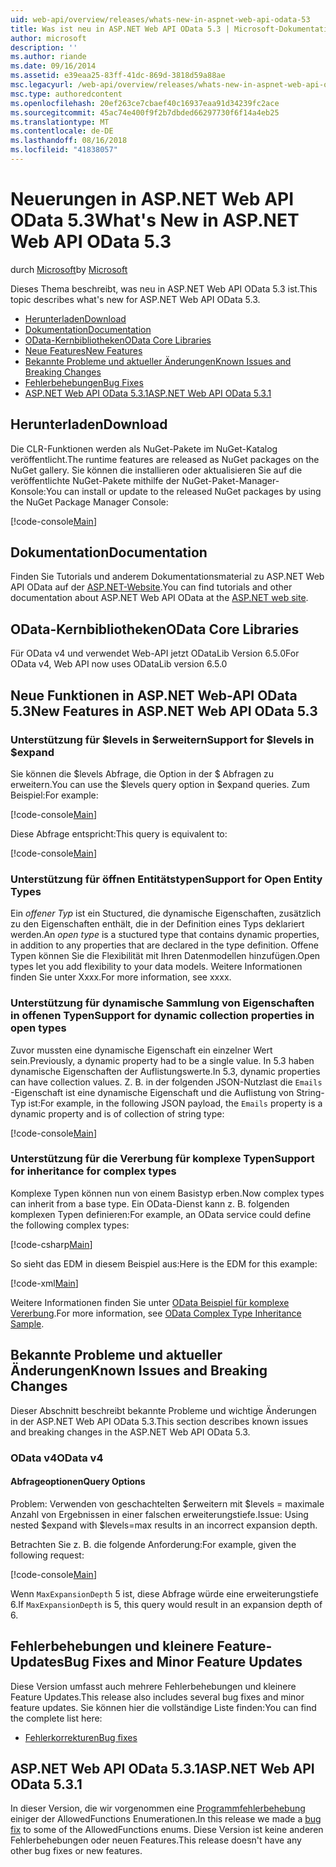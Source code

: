 ```yaml
---
uid: web-api/overview/releases/whats-new-in-aspnet-web-api-odata-53
title: Was ist neu in ASP.NET Web API OData 5.3 | Microsoft-Dokumentation
author: microsoft
description: ''
ms.author: riande
ms.date: 09/16/2014
ms.assetid: e39eaa25-83ff-41dc-869d-3818d59a88ae
msc.legacyurl: /web-api/overview/releases/whats-new-in-aspnet-web-api-odata-53
msc.type: authoredcontent
ms.openlocfilehash: 20ef263ce7cbaef40c16937eaa91d34239fc2ace
ms.sourcegitcommit: 45ac74e400f9f2b7dbded66297730f6f14a4eb25
ms.translationtype: MT
ms.contentlocale: de-DE
ms.lasthandoff: 08/16/2018
ms.locfileid: "41838057"
---
```

<a name="whats-new-in-aspnet-web-api-odata-53"></a><span data-ttu-id="1a962-102">Neuerungen in ASP.NET Web API OData 5.3</span><span class="sxs-lookup"><span data-stu-id="1a962-102">What's New in ASP.NET Web API OData 5.3</span></span>
====================
<span data-ttu-id="1a962-103">durch [Microsoft](https://github.com/microsoft)</span><span class="sxs-lookup"><span data-stu-id="1a962-103">by [Microsoft](https://github.com/microsoft)</span></span>

<span data-ttu-id="1a962-104">Dieses Thema beschreibt, was neu in ASP.NET Web API OData 5.3 ist.</span><span class="sxs-lookup"><span data-stu-id="1a962-104">This topic describes what's new for ASP.NET Web API OData 5.3.</span></span>

- [<span data-ttu-id="1a962-105">Herunterladen</span><span class="sxs-lookup"><span data-stu-id="1a962-105">Download</span></span>](#download)
- [<span data-ttu-id="1a962-106">Dokumentation</span><span class="sxs-lookup"><span data-stu-id="1a962-106">Documentation</span></span>](#documentation)
- [<span data-ttu-id="1a962-107">OData-Kernbibliotheken</span><span class="sxs-lookup"><span data-stu-id="1a962-107">OData Core Libraries</span></span>](#corelib)
- [<span data-ttu-id="1a962-108">Neue Features</span><span class="sxs-lookup"><span data-stu-id="1a962-108">New Features</span></span>](#newf)
- [<span data-ttu-id="1a962-109">Bekannte Probleme und aktueller Änderungen</span><span class="sxs-lookup"><span data-stu-id="1a962-109">Known Issues and Breaking Changes</span></span>](#known-issues)
- [<span data-ttu-id="1a962-110">Fehlerbehebungen</span><span class="sxs-lookup"><span data-stu-id="1a962-110">Bug Fixes</span></span>](#bug-fixes)
- [<span data-ttu-id="1a962-111">ASP.NET Web API OData 5.3.1</span><span class="sxs-lookup"><span data-stu-id="1a962-111">ASP.NET Web API OData 5.3.1</span></span>](#OD)

<a id="download"></a>
## <a name="download"></a><span data-ttu-id="1a962-112">Herunterladen</span><span class="sxs-lookup"><span data-stu-id="1a962-112">Download</span></span>

<span data-ttu-id="1a962-113">Die CLR-Funktionen werden als NuGet-Pakete im NuGet-Katalog veröffentlicht.</span><span class="sxs-lookup"><span data-stu-id="1a962-113">The runtime features are released as NuGet packages on the NuGet gallery.</span></span> <span data-ttu-id="1a962-114">Sie können die installieren oder aktualisieren Sie auf die veröffentlichte NuGet-Pakete mithilfe der NuGet-Paket-Manager-Konsole:</span><span class="sxs-lookup"><span data-stu-id="1a962-114">You can install or update to the released NuGet packages by using the NuGet Package Manager Console:</span></span>

[!code-console[Main](whats-new-in-aspnet-web-api-odata-53/samples/sample1.cmd)]

<a id="documentation"></a>
## <a name="documentation"></a><span data-ttu-id="1a962-115">Dokumentation</span><span class="sxs-lookup"><span data-stu-id="1a962-115">Documentation</span></span>

<span data-ttu-id="1a962-116">Finden Sie Tutorials und anderem Dokumentationsmaterial zu ASP.NET Web API OData auf der [ASP.NET-Website](../odata-support-in-aspnet-web-api/index.md).</span><span class="sxs-lookup"><span data-stu-id="1a962-116">You can find tutorials and other documentation about ASP.NET Web API OData at the [ASP.NET web site](../odata-support-in-aspnet-web-api/index.md).</span></span>

<a id="corelib"></a>
## <a name="odata-core-libraries"></a><span data-ttu-id="1a962-117">OData-Kernbibliotheken</span><span class="sxs-lookup"><span data-stu-id="1a962-117">OData Core Libraries</span></span>

<span data-ttu-id="1a962-118">Für OData v4 und verwendet Web-API jetzt ODataLib Version 6.5.0</span><span class="sxs-lookup"><span data-stu-id="1a962-118">For OData v4, Web API now uses ODataLib version 6.5.0</span></span>

<a id="newf"></a>
## <a name="new-features-in-aspnet-web-api-odata-53"></a><span data-ttu-id="1a962-119">Neue Funktionen in ASP.NET Web-API OData 5.3</span><span class="sxs-lookup"><span data-stu-id="1a962-119">New Features in ASP.NET Web API OData 5.3</span></span>

### <a name="support-for-levels-in-expand"></a><span data-ttu-id="1a962-120">Unterstützung für $levels in $erweitern</span><span class="sxs-lookup"><span data-stu-id="1a962-120">Support for $levels in $expand</span></span>

<span data-ttu-id="1a962-121">Sie können die $levels Abfrage, die Option in der $ Abfragen zu erweitern.</span><span class="sxs-lookup"><span data-stu-id="1a962-121">You can use the $levels query option in $expand queries.</span></span> <span data-ttu-id="1a962-122">Zum Beispiel:</span><span class="sxs-lookup"><span data-stu-id="1a962-122">For example:</span></span>

[!code-console[Main](whats-new-in-aspnet-web-api-odata-53/samples/sample2.cmd)]

<span data-ttu-id="1a962-123">Diese Abfrage entspricht:</span><span class="sxs-lookup"><span data-stu-id="1a962-123">This query is equivalent to:</span></span>

[!code-console[Main](whats-new-in-aspnet-web-api-odata-53/samples/sample3.cmd)]

<a id="open-entity-types"></a>
### <a name="support-for-open-entity-types"></a><span data-ttu-id="1a962-124">Unterstützung für öffnen Entitätstypen</span><span class="sxs-lookup"><span data-stu-id="1a962-124">Support for Open Entity Types</span></span>

<span data-ttu-id="1a962-125">Ein *offener Typ* ist ein Stuctured, die dynamische Eigenschaften, zusätzlich zu den Eigenschaften enthält, die in der Definition eines Typs deklariert werden.</span><span class="sxs-lookup"><span data-stu-id="1a962-125">An *open type* is a stuctured type that contains dynamic properties, in addition to any properties that are declared in the type definition.</span></span> <span data-ttu-id="1a962-126">Offene Typen können Sie die Flexibilität mit Ihren Datenmodellen hinzufügen.</span><span class="sxs-lookup"><span data-stu-id="1a962-126">Open types let you add flexibility to your data models.</span></span> <span data-ttu-id="1a962-127">Weitere Informationen finden Sie unter Xxxx.</span><span class="sxs-lookup"><span data-stu-id="1a962-127">For more information, see xxxx.</span></span>

### <a name="support-for-dynamic-collection-properties-in-open-types"></a><span data-ttu-id="1a962-128">Unterstützung für dynamische Sammlung von Eigenschaften in offenen Typen</span><span class="sxs-lookup"><span data-stu-id="1a962-128">Support for dynamic collection properties in open types</span></span>

<span data-ttu-id="1a962-129">Zuvor mussten eine dynamische Eigenschaft ein einzelner Wert sein.</span><span class="sxs-lookup"><span data-stu-id="1a962-129">Previously, a dynamic property had to be a single value.</span></span> <span data-ttu-id="1a962-130">In 5.3 haben dynamische Eigenschaften der Auflistungswerte.</span><span class="sxs-lookup"><span data-stu-id="1a962-130">In 5.3, dynamic properties can have collection values.</span></span> <span data-ttu-id="1a962-131">Z. B. in der folgenden JSON-Nutzlast die `Emails` -Eigenschaft ist eine dynamische Eigenschaft und die Auflistung von String-Typ ist:</span><span class="sxs-lookup"><span data-stu-id="1a962-131">For example, in the following JSON payload, the `Emails` property is a dynamic property and is of collection of string type:</span></span>

[!code-console[Main](whats-new-in-aspnet-web-api-odata-53/samples/sample4.cmd)]

### <a name="support-for-inheritance-for-complex-types"></a><span data-ttu-id="1a962-132">Unterstützung für die Vererbung für komplexe Typen</span><span class="sxs-lookup"><span data-stu-id="1a962-132">Support for inheritance for complex types</span></span>

<span data-ttu-id="1a962-133">Komplexe Typen können nun von einem Basistyp erben.</span><span class="sxs-lookup"><span data-stu-id="1a962-133">Now complex types can inherit from a base type.</span></span> <span data-ttu-id="1a962-134">Ein OData-Dienst kann z. B. folgenden komplexen Typen definieren:</span><span class="sxs-lookup"><span data-stu-id="1a962-134">For example, an OData service could define the following complex types:</span></span>

[!code-csharp[Main](whats-new-in-aspnet-web-api-odata-53/samples/sample5.cs)]

<span data-ttu-id="1a962-135">So sieht das EDM in diesem Beispiel aus:</span><span class="sxs-lookup"><span data-stu-id="1a962-135">Here is the EDM for this example:</span></span>

[!code-xml[Main](whats-new-in-aspnet-web-api-odata-53/samples/sample6.xml?highlight=8,15)]

<span data-ttu-id="1a962-136">Weitere Informationen finden Sie unter [OData Beispiel für komplexe Vererbung](http://aspnet.codeplex.com/SourceControl/latest#Samples/WebApi/OData/v4/ODataComplexTypeInheritanceSample/ReadMe.txt).</span><span class="sxs-lookup"><span data-stu-id="1a962-136">For more information, see [OData Complex Type Inheritance Sample](http://aspnet.codeplex.com/SourceControl/latest#Samples/WebApi/OData/v4/ODataComplexTypeInheritanceSample/ReadMe.txt).</span></span>

<a id="known-issues"></a>
## <a name="known-issues-and-breaking-changes"></a><span data-ttu-id="1a962-137">Bekannte Probleme und aktueller Änderungen</span><span class="sxs-lookup"><span data-stu-id="1a962-137">Known Issues and Breaking Changes</span></span>

<span data-ttu-id="1a962-138">Dieser Abschnitt beschreibt bekannte Probleme und wichtige Änderungen in der ASP.NET Web API OData 5.3.</span><span class="sxs-lookup"><span data-stu-id="1a962-138">This section describes known issues and breaking changes in the ASP.NET Web API OData 5.3.</span></span>

### <a name="odata-v4"></a><span data-ttu-id="1a962-139">OData v4</span><span class="sxs-lookup"><span data-stu-id="1a962-139">OData v4</span></span>

#### <a name="query-options"></a><span data-ttu-id="1a962-140">Abfrageoptionen</span><span class="sxs-lookup"><span data-stu-id="1a962-140">Query Options</span></span>

<span data-ttu-id="1a962-141">Problem: Verwenden von geschachtelten $erweitern mit $levels = maximale Anzahl von Ergebnissen in einer falschen erweiterungstiefe.</span><span class="sxs-lookup"><span data-stu-id="1a962-141">Issue: Using nested $expand with $levels=max results in an incorrect expansion depth.</span></span>

<span data-ttu-id="1a962-142">Betrachten Sie z. B. die folgende Anforderung:</span><span class="sxs-lookup"><span data-stu-id="1a962-142">For example, given the following request:</span></span>

[!code-console[Main](whats-new-in-aspnet-web-api-odata-53/samples/sample7.cmd)]

<span data-ttu-id="1a962-143">Wenn `MaxExpansionDepth` 5 ist, diese Abfrage würde eine erweiterungstiefe 6.</span><span class="sxs-lookup"><span data-stu-id="1a962-143">If `MaxExpansionDepth` is 5, this query would result in an expansion depth of 6.</span></span>

<a id="bug-fixes"></a>
## <a name="bug-fixes-and-minor-feature-updates"></a><span data-ttu-id="1a962-144">Fehlerbehebungen und kleinere Feature-Updates</span><span class="sxs-lookup"><span data-stu-id="1a962-144">Bug Fixes and Minor Feature Updates</span></span>

<span data-ttu-id="1a962-145">Diese Version umfasst auch mehrere Fehlerbehebungen und kleinere Feature Updates.</span><span class="sxs-lookup"><span data-stu-id="1a962-145">This release also includes several bug fixes and minor feature updates.</span></span> <span data-ttu-id="1a962-146">Sie können hier die vollständige Liste finden:</span><span class="sxs-lookup"><span data-stu-id="1a962-146">You can find the complete list here:</span></span>

- [<span data-ttu-id="1a962-147">Fehlerkorrekturen</span><span class="sxs-lookup"><span data-stu-id="1a962-147">Bug fixes</span></span>](https://aspnetwebstack.codeplex.com/workitem/list/advanced?keyword=&status=All&type=All&priority=All&release=v5.3%20Beta&assignedTo=All&component=Web%20API|Web%20API%20OData&sortField=AssignedTo&sortDirection=Ascending&page=0&reasonClosed=Fixed)

<a id="OD"></a>
## <a name="aspnet-web-api-odata-531"></a><span data-ttu-id="1a962-148">ASP.NET Web API OData 5.3.1</span><span class="sxs-lookup"><span data-stu-id="1a962-148">ASP.NET Web API OData 5.3.1</span></span>

<span data-ttu-id="1a962-149">In dieser Version, die wir vorgenommen eine [Programmfehlerbehebung](https://aspnetwebstack.codeplex.com/workitem/list/advanced?keyword=&amp;status=All&amp;type=All&amp;priority=All&amp;release=v5.3.1%20Beta&amp;assignedTo=All&amp;component=Web%20API%20OData&amp;sortField=LastUpdatedDate&amp;sortDirection=Descending&amp;page=0&amp;reasonClosed=All) einiger der AllowedFunctions Enumerationen.</span><span class="sxs-lookup"><span data-stu-id="1a962-149">In this release we made a [bug fix](https://aspnetwebstack.codeplex.com/workitem/list/advanced?keyword=&amp;status=All&amp;type=All&amp;priority=All&amp;release=v5.3.1%20Beta&amp;assignedTo=All&amp;component=Web%20API%20OData&amp;sortField=LastUpdatedDate&amp;sortDirection=Descending&amp;page=0&amp;reasonClosed=All) to some of the AllowedFunctions enums.</span></span> <span data-ttu-id="1a962-150">Diese Version ist keine anderen Fehlerbehebungen oder neuen Features.</span><span class="sxs-lookup"><span data-stu-id="1a962-150">This release doesn't have any other bug fixes or new features.</span></span>
